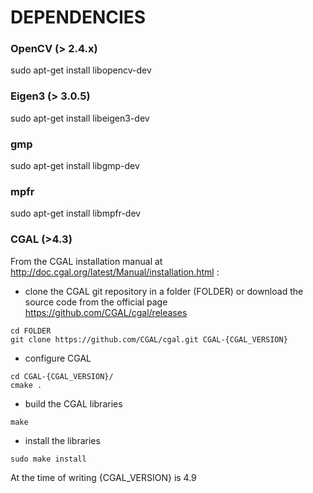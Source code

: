 # DEPENDENCIES #
### OpenCV  (> 2.4.x) ###
sudo apt-get install libopencv-dev 

### Eigen3 (> 3.0.5) ###
sudo apt-get install libeigen3-dev

### gmp ###
sudo apt-get install libgmp-dev

### mpfr ###
sudo apt-get install libmpfr-dev

### CGAL (>4.3) ###
From the CGAL installation manual at http://doc.cgal.org/latest/Manual/installation.html :
* clone the CGAL git repository in a folder (FOLDER) or download the source code from the official page https://github.com/CGAL/cgal/releases
```
cd FOLDER
git clone https://github.com/CGAL/cgal.git CGAL-{CGAL_VERSION}
```
* configure CGAL
```
cd CGAL-{CGAL_VERSION}/
cmake .
```
* build the CGAL libraries
```
make
```
* install the libraries
```
sudo make install
```

At the time of writing {CGAL_VERSION} is 4.9


